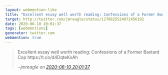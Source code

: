 ```yaml
---
layout: webmention-like
title: "Excellent essay well worth reading: Confessions of a Former Bastard Cop https://t.co/d4DqteKxAh"
target: http://twitter.com/jmreagle/status/1270825524072456192
date: 2020-06-10 20:01:37
tags: [webmentions]
generator: twitter.com
webmention: true
---
```




<blockquote class="external-citation">
  <p>
    Excellent essay well worth reading: Confessions of a Former Bastard Cop https://t.co/d4DqteKxAh
  </p>
  <cite>‒<span class="p-author p-name">jmreagle</span>
    on
    <a href="http://twitter.com/jmreagle/status/1270825524072456192" rel="external nofollow" target="_blank">2020-06-10 20:01:37</a>
  </cite>
</blockquote>



